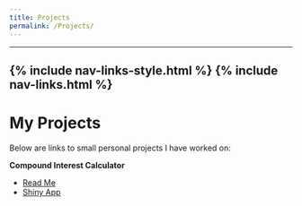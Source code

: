 ```yaml
---
title: Projects
permalink: /Projects/
---
```

---
{% include nav-links-style.html %}
{% include nav-links.html %}
---

# My Projects

Below are links to small personal projects I have worked on:

**Compound Interest Calculator**<br>
- [Read Me](https://github.com/calummacgillivray/calummacgillivray.github.io/blob/bfa18836159721c5f239dc280273f8a02e2010d7/assets/files/Compound%20Interest%20Calculator%20Read%20Me.pdf)<br>
- [Shiny App](https://x2cw1d-calum-macgillivray.shinyapps.io/compound/)
<br><br>
